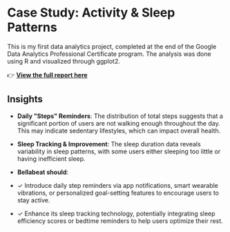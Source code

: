 # Case Study: Activity & Sleep Patterns

This is my first data analytics project, completed at the end of the Google Data Analytics Professional Certificate program. The analysis was done using R and visualized through ggplot2.

👉 **[View the full report here](https://akusrepus.github.io/case-study-on-R/Analyzing-Activity-and-Sleep-Patterns.html)**

## Insights

- **Daily "Steps" Reminders**: The distribution of total steps suggests that a significant portion of users are not walking enough throughout the day. This may indicate sedentary lifestyles, which can impact overall health.

- **Sleep Tracking & Improvement**: The sleep duration data reveals variability in sleep patterns, with some users either sleeping too little or having inefficient sleep.

- **Bellabeat should**:
- ✓ Introduce daily step reminders via app notifications, smart wearable vibrations, or personalized goal-setting features to encourage users to stay active.
- ✓ Enhance its sleep tracking technology, potentially integrating sleep efficiency scores or bedtime reminders to help users optimize their rest.
